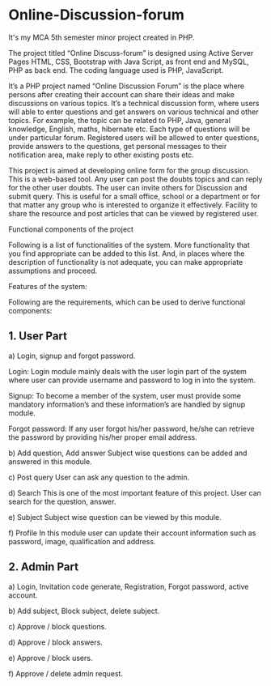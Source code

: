 # Online-Discussion-forum
It's my MCA 5th semester minor project created in PHP.



The project titled “Online Discuss-forum” is designed using Active Server Pages HTML, CSS, Bootstrap with Java Script, as front end and MySQL, PHP as back end. The coding language used is PHP, JavaScript. 


It’s a PHP project named “Online Discussion Forum” is the place where persons after creating their account can share their ideas and make discussions on various topics. It’s a technical discussion form, where users will able to enter questions and get answers on various technical and other topics. For example, the topic can be related to PHP, Java, general knowledge, English, maths, hibernate etc. Each type of questions will be under particular forum. Registered users will be allowed to enter questions, provide answers to the questions, get personal messages to their notification area, make reply to other existing posts etc.



This project is aimed at developing online form for the group discussion. This is a web-based tool. Any user can post the doubts topics and can reply for the other user doubts. The user can invite others for Discussion and submit query. This is useful for a small office, school or a department or for that matter any group who is interested to organize it effectively. Facility to share the resource and post articles that can be viewed by registered user. 

Functional components of the project 

Following is a list of functionalities of the system. More functionality that you find appropriate can be added to this list. And, in places where the description of functionality is not adequate, you can make appropriate assumptions and proceed. 


Features of the system:

Following are the requirements, which can be used to derive functional components: 

## 1. User Part
a) Login, signup and forgot password.

Login: Login module mainly deals with the user login part of the system where user can provide username and password to log in into the system.

Signup: To become a member of the system, user must provide some mandatory information’s and these information’s are handled by signup module.

Forgot password: If any user forgot his/her password, he/she can retrieve the
password by providing his/her proper email address.

b) Add question, Add answer
Subject wise questions can be added and answered in this module. 

c) Post query
User can ask any question to the admin.

d) Search
This is one of the most important feature of this project. User can search for the question, answer. 

e) Subject 
Subject wise question can be viewed by this module.

f) Profile
In this module user can update their account information such as password, image, qualification and address. 



## 2. Admin Part

a) Login, Invitation code generate, Registration, Forgot password, active account.

b) Add subject, Block subject, delete subject.

c) Approve / block questions.

d) Approve / block answers.

e) Approve / block users.

f) Approve / delete admin request.


